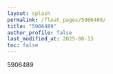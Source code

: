 ```yaml
---
layout: splash
permalink: /float_pages/5906489/
title: "5906489"
author_profile: false
last_modified_at: 2025-06-13
toc: false
---
```

 
5906489
